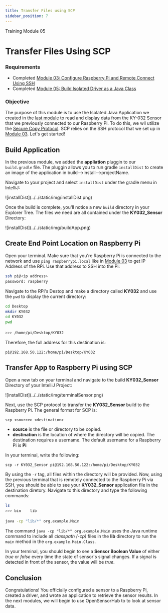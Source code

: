 ```yaml
---
title: Transfer Files using SCP
sidebar_position: 7
---
```


<div style={{ color:"#039dfc", fontWeight:"bold" }} >
    Training Module 05
</div>

# Transfer Files Using SCP
### Requirements
- Completed [Module 03: Configure Raspberry Pi and Remote Connect Using SSH](03_Configure_RPI_and_SSH.md)
- Completed [Module 05: Build Isolated Driver as a Java Class](05_Build_Driver_Class.md)

### Objective
The purpose of this module is to use the Isolated Java Application we created in the [last module](05_Build_Driver_Class.md) to read and display data from the KY-032 Sensor that we previously connected to our Raspberry Pi. To do this, we wll utilize the [Secure Copy Protocol](https://en.wikipedia.org/wiki/Secure_copy_protocol). SCP relies on the SSH protocol that we set up in [Module 03](03_Configure_RPI_and_SSH.md). Let's get started!

## Build Application
In the previous module, we added the <b>appliation</b> pluggin to our ```build.gradle``` file. The pluggin allows you to run gradle ```installDist``` to create an image of the application in build-->install-->projectName. 

Navigate to your project and select ```installDist``` under the gradle menu in IntelliJ:
<div className="imgContainerVert">
![installDist](../../static/img/installDist.png)
</div>

Once the build is complete, you'll notice a new ```build``` directory in your Explorer Tree. The files we need are all contained under the <b>KY032_Sensor</b> Directory:
<div className="imgContainerVert">
![installDist](../../static/img/buildApp.png)
</div>

## Create End Point Location on Raspberry Pi
Open your terminal. Make sure that you're Raspberry Pi is connected to the network and use ```ping raspberrypi.local``` like in [Module 03](03_Configure_RPI_and_SSH.md) to get IP Address of the RPi. Use that address to SSH into the Pi:
```bash
ssh pi@<ip address>
password: raspberry
```
Navigate to the RPi's Destop and make a directory called <b>KY032</b> and use the ```pwd``` to display the current directory:
```bash
cd Desktop
mkdir KY032
cd KY032
pwd

>>> /home/pi/Desktop/KY032
```

Therefore, the full address for this destination is:
```
pi@192.168.50.122:/home/pi/Desktop/KY032
```


## Transfer App to Raspberry Pi using SCP
Open a new tab on your terminal and navigate to the build <b>KY032_Sensor</b> Directory of your IntelliJ Project:
<div className="imgContainerVert">
![installDist](../../static/img/terminalSensor.png)
</div>



Next, use the SCP protocol to transfer the <b>KY032_Sensor</b> build to the Raspberry Pi. The general format for SCP is:
```
scp <source> <destination>
```
- <b>source</b> is the file or directory to be copied. 
- <b>destination</b> is the location of where the directory will be copied. The destination requires a username. The default username for a Raspberry Pi is <b>Pi</b> 

In your terminal, write the following:

```
scp -r KY032_Sensor pi@192.168.50.122:/home/pi/Desktop/KY032
```

By using the ```-r``` tag, all files within the directory will be provided. Now, using the previous terminal that is remotely connected to the Raspberry Pi via SSH, you should be able to see your <b>KY032_Sensor</b> application file in the destination diretory. Navigate to this directory and type the following commands:

```bash
ls
>>> bin    lib

java -cp "lib/*" org.example.Main
```

The command ```java -cp "lib/*" org.example.Main``` uses the Java runtime command to include all <em>classpath (-cp)</em> files in the <b>lib</b> directory to run the ```main``` method in the ```org.example.Main.Class```.

In your terminal, you should begin to see a <b>Sensor Boolean Value</b> of either <em>true</em> or <em>false</em> every time the state of sensor's signal changes. If a signal is detected in front of the sensor, the value will be <em>true</em>.


## Conclusion
Congratulations! You officially configured a sensor to a Raspberry Pi, created a driver, and wrote an application to retrieve the sensor results. In the next modules, we will begin to use OpenSensorHub to to look at sensor data. 